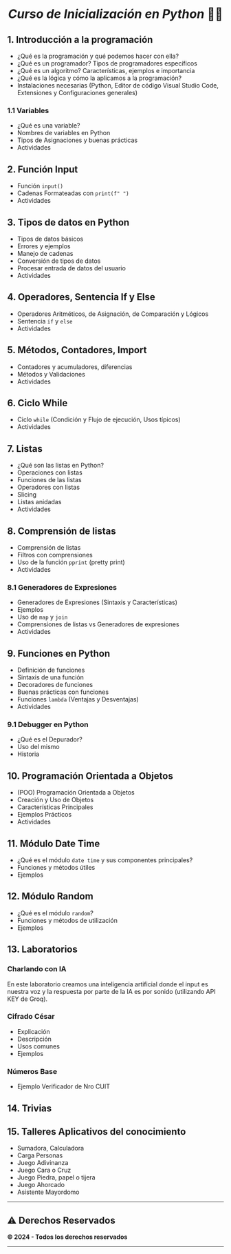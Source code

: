 <div align="center">
  
# __*Curso de Inicialización en Python*__ 🐍🐍

</div>

## 1. Introducción a la programación
- ¿Qué es la programación y qué podemos hacer con ella?
- ¿Qué es un programador? Tipos de programadores específicos
- ¿Qué es un algoritmo? Características, ejemplos e importancia
- ¿Qué es la lógica y cómo la aplicamos a la programación?
- Instalaciones necesarias (Python, Editor de código Visual Studio Code, Extensiones y Configuraciones generales)

### 1.1 Variables
- ¿Qué es una variable?
- Nombres de variables en Python
- Tipos de Asignaciones y buenas prácticas
- Actividades

## 2. Función Input
- Función `input()`
- Cadenas Formateadas con `print(f" ")`
- Actividades

## 3. Tipos de datos en Python
- Tipos de datos básicos
- Errores y ejemplos
- Manejo de cadenas
- Conversión de tipos de datos
- Procesar entrada de datos del usuario
- Actividades

## 4. Operadores, Sentencia If y Else
- Operadores Aritméticos, de Asignación, de Comparación y Lógicos
- Sentencia `if` y `else`
- Actividades

## 5. Métodos, Contadores, Import
- Contadores y acumuladores, diferencias
- Métodos y Validaciones
- Actividades

## 6. Ciclo While
- Ciclo `while` (Condición y Flujo de ejecución, Usos típicos)
- Actividades

## 7. Listas
- ¿Qué son las listas en Python?
- Operaciones con listas
- Funciones de las listas
- Operadores con listas
- Slicing
- Listas anidadas
- Actividades

## 8. Comprensión de listas
- Comprensión de listas
- Filtros con comprensiones
- Uso de la función `pprint` (pretty print)
- Actividades

### 8.1 Generadores de Expresiones
- Generadores de Expresiones (Sintaxis y Características)
- Ejemplos
- Uso de `map` y `join`
- Comprensiones de listas vs Generadores de expresiones
- Actividades

## 9. Funciones en Python
- Definición de funciones
- Sintaxis de una función
- Decoradores de funciones
- Buenas prácticas con funciones
- Funciones `lambda` (Ventajas y Desventajas)
- Actividades

### 9.1 Debugger en Python
- ¿Qué es el Depurador?
- Uso del mismo
- Historia

## 10. Programación Orientada a Objetos
- (POO) Programación Orientada a Objetos
- Creación y Uso de Objetos
- Características Principales
- Ejemplos Prácticos
- Actividades

## 11. Módulo Date Time
- ¿Qué es el módulo `date time` y sus componentes principales?
- Funciones y métodos útiles
- Ejemplos

## 12. Módulo Random
- ¿Qué es el módulo `random`?
- Funciones y métodos de utilización
- Ejemplos

## 13. Laboratorios

### Charlando con IA
En este laboratorio creamos una inteligencia artificial donde el input es nuestra voz y la respuesta por parte de la IA es por sonido (utilizando API KEY de Groq).

### Cifrado César
- Explicación
- Descripción
- Usos comunes
- Ejemplos

### Números Base
- Ejemplo Verificador de Nro CUIT

## 14. Trivias

## 15. Talleres Aplicativos del conocimiento
- Sumadora, Calculadora
- Carga Personas
- Juego Adivinanza
- Juego Cara o Cruz
- Juego Piedra, papel o tijera
- Juego Ahorcado
- Asistente Mayordomo

---

## ⚠️ Derechos Reservados  
**© 2024 - Todos los derechos reservados**

---



